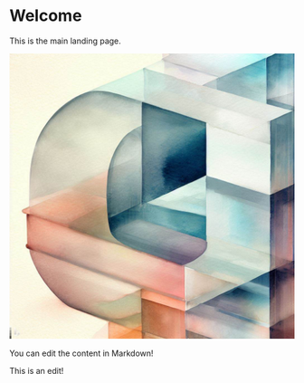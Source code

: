 # Welcome

This is the main landing page.

![image alt text](/images/img.jpeg)

You can edit the content in Markdown!

This is an edit!
